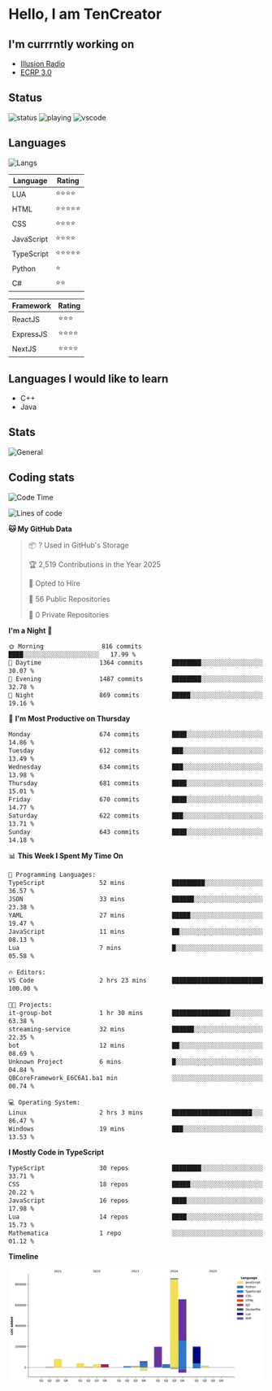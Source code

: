 # Hello, I am TenCreator

## I'm currrntly working on
- [Illusion Radio](https://illusionradio.co.uk/)
- [ECRP 3.0](http://github.com/Emerald-Coast-Roleplay/)

## Status
![status](https://api.statusbadges.me/badge/status/518334475038359555?simple=true&style=for-the-badge)
![playing](https://api.statusbadges.me/badge/playing/518334475038359555?style=for-the-badge)
![vscode](https://api.statusbadges.me/badge/vscode/518334475038359555?style=for-the-badge)

## Languages
![Langs](https://github-readme-stats.vercel.app/api/top-langs/?username=tencreator&layout=compact&theme=radical)


|Language|Rating|
|--------|------|
|LUA|⭐️⭐️⭐️⭐️|
|HTML|⭐️⭐️⭐️⭐️⭐️|
|CSS|⭐️⭐️⭐️⭐️|
|JavaScript|⭐️⭐️⭐️⭐️|
|TypeScript|⭐️⭐️⭐️⭐️⭐️|
|Python|⭐️|
|C#|⭐️⭐️ |

|Framework|Rating|
|--------|------|
|ReactJS|⭐️⭐️⭐|
|ExpressJS|⭐️⭐️⭐️⭐️|
|NextJS|⭐️⭐️⭐⭐️|

## Languages I would like to learn
- C++
- Java

## Stats
![General](https://github-readme-stats.vercel.app/api?username=tencreator&show_icons=true&theme=radical)

## Coding stats

<!--START_SECTION:waka-->
![Code Time](http://img.shields.io/badge/Code%20Time-545%20hrs%204%20mins-blue)

![Lines of code](https://img.shields.io/badge/From%20Hello%20World%20I%27ve%20Written-2.2%20million%20lines%20of%20code-blue)

**🐱 My GitHub Data** 

> 📦 ? Used in GitHub's Storage 
 > 
> 🏆 2,519 Contributions in the Year 2025
 > 
> 💼 Opted to Hire
 > 
> 📜 56 Public Repositories 
 > 
> 🔑 0 Private Repositories 
 > 
**I'm a Night 🦉** 

```text
🌞 Morning                816 commits         ████░░░░░░░░░░░░░░░░░░░░░   17.99 % 
🌆 Daytime                1364 commits        ████████░░░░░░░░░░░░░░░░░   30.07 % 
🌃 Evening                1487 commits        ████████░░░░░░░░░░░░░░░░░   32.78 % 
🌙 Night                  869 commits         █████░░░░░░░░░░░░░░░░░░░░   19.16 % 
```
📅 **I'm Most Productive on Thursday** 

```text
Monday                   674 commits         ████░░░░░░░░░░░░░░░░░░░░░   14.86 % 
Tuesday                  612 commits         ███░░░░░░░░░░░░░░░░░░░░░░   13.49 % 
Wednesday                634 commits         ███░░░░░░░░░░░░░░░░░░░░░░   13.98 % 
Thursday                 681 commits         ████░░░░░░░░░░░░░░░░░░░░░   15.01 % 
Friday                   670 commits         ████░░░░░░░░░░░░░░░░░░░░░   14.77 % 
Saturday                 622 commits         ███░░░░░░░░░░░░░░░░░░░░░░   13.71 % 
Sunday                   643 commits         ████░░░░░░░░░░░░░░░░░░░░░   14.18 % 
```


📊 **This Week I Spent My Time On** 

```text
💬 Programming Languages: 
TypeScript               52 mins             █████████░░░░░░░░░░░░░░░░   36.57 % 
JSON                     33 mins             ██████░░░░░░░░░░░░░░░░░░░   23.38 % 
YAML                     27 mins             █████░░░░░░░░░░░░░░░░░░░░   19.47 % 
JavaScript               11 mins             ██░░░░░░░░░░░░░░░░░░░░░░░   08.13 % 
Lua                      7 mins              █░░░░░░░░░░░░░░░░░░░░░░░░   05.58 % 

🔥 Editors: 
VS Code                  2 hrs 23 mins       █████████████████████████   100.00 % 

🐱‍💻 Projects: 
it-group-bot             1 hr 30 mins        ████████████████░░░░░░░░░   63.38 % 
streaming-service        32 mins             ██████░░░░░░░░░░░░░░░░░░░   22.35 % 
bot                      12 mins             ██░░░░░░░░░░░░░░░░░░░░░░░   08.69 % 
Unknown Project          6 mins              █░░░░░░░░░░░░░░░░░░░░░░░░   04.84 % 
QBCoreFramework_E6C6A1.ba1 min               ░░░░░░░░░░░░░░░░░░░░░░░░░   00.74 % 

💻 Operating System: 
Linux                    2 hrs 3 mins        ██████████████████████░░░   86.47 % 
Windows                  19 mins             ███░░░░░░░░░░░░░░░░░░░░░░   13.53 % 
```

**I Mostly Code in TypeScript** 

```text
TypeScript               30 repos            ████████░░░░░░░░░░░░░░░░░   33.71 % 
CSS                      18 repos            █████░░░░░░░░░░░░░░░░░░░░   20.22 % 
JavaScript               16 repos            ████░░░░░░░░░░░░░░░░░░░░░   17.98 % 
Lua                      14 repos            ████░░░░░░░░░░░░░░░░░░░░░   15.73 % 
Mathematica              1 repo              ░░░░░░░░░░░░░░░░░░░░░░░░░   01.12 % 
```



**Timeline**

![Lines of Code chart](https://raw.githubusercontent.com/tencreator/tencreator/main/assets/bar_graph.png)


<!--END_SECTION:waka-->
